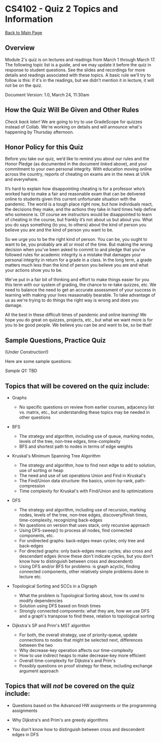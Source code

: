 CS4102 - Quiz 2 Topics and Information 
===============================

[Back to Main Page](../index.html)

<a name="introduction"></a>Overview
---------------------------------------

Module 2's quiz is on lectures and readings from March 1 through March 17.  The following topic list is a guide, and we may update it before the quiz in response to student questions.  See the slides and recordings for more details and readings associated with these topics.  A basic rule we'll try to follow is this: if it's in the readings, but we didn't mention it in lecture, it will *not* be on the quiz.

Document Version: 1.0, March 24, 11:30am


How the Quiz Will Be Given and Other Rules
----------------------------------------------

*Check back later!*  We are going to try to use GradeScope for quizzes instead of Collab. We're working on details and will announce what's happening by Thursday afternoon.


Honor Policy for this Quiz
---------------------------------
Before you take our quiz, we’d like to remind you about our rules and the Honor Pledge (as documented in the document linked above), and your commitment to your own personal integrity. With education moving online across the country, reports of cheating on exams are in the news at UVA and everywhere.

It’s hard to explain how disappointing cheating is for a professor who’s worked hard to make a fair and reasonable exam that can be delivered online to students given this current unfortunate situation with the pandemic. The world is a tough place right now, but how individuals react, the decisions they make, and the actions they take in hard times help define who someone is. Of course we instructors would be disappointed to learn of cheating in the course, but frankly it’s not about us but about you. What you do says something (to you, to others) about the kind of person you believe you are and the kind of person you want to be.

So we urge you to be the right kind of person. You can be, you ought to want to be, you probably are all or most of the time. But making the wrong decision when you’ve been asked to commit to and pledge that you’ve followed rules for academic integrity is a mistake that damages your personal integrity in return for a grade in a class. In the long term, a grade matters much less than the kind of person you believe you are and what your actions show you to be.

We've put in a fair bit of thinking and effort to make things easier for you this term with our system of grading, the chance to re-take quizzes, etc. We need to balance the need to get an accurate assessment of your success in learning with making your lives reasaonably bearable. To take advantage of us as we're trying to do things the right way is wrong and does you damage.

All the best in these difficult times of pandemic and online learning!  We hope you do great on quizzes, projects, etc., but what we want more is for you to be good people. We believe you can be and want to be, so be that!


Sample Questions, Practice Quiz
-------------------------------------------------
(Under Construction!)

Here are some sample questions:

*Sample Q1:* TBD

Topics that will be covered on the quiz include:
-------------------------------------------------


- Graphs
    - No specific questions on review from earlier courses, adjacency list vs. matrix, etc., but understanding these topics may be needed in other questions
    
- BFS
    - The strategy and algorithm, including use of queue, marking nodes, levels of the tree, non-tree edges, time-complexity
    - BFS and shortest path to nodes in terms of edge weights
    
- Kruskal's Minimum Spanning Tree Algorithm
    - The strategy and algorithm, how to find next edge to add to solution, use of sorting or heap
    - The need and use of set operations Union and Find in Kruskal's
    - The Find/Union data structure: the basics, union-by-rank, path-compression
    - Time complexity for Kruskal's with Find/Union and its optimizations
    
- DFS
    - The strategy and algorithm, including use of recursion, marking nodes, levels of the tree, non-tree edges, discovery/finish times, time-complexity, recognizing back-edges
    - No questions on version that uses stack, only recursive approach
    - Using DFS-sweep() to process all nodes, find connected components, etc.
    - For undirected graphs:  back-edges mean cycles; only tree and back-edges
    - For directed graphs: only back-edges mean cycles; also cross and descendant edges (know these don't indicate cycles, but you don't know how to distinguish between cross and descendent)
    - Using DFS and/or BFS for problems: is graph acyclic, finding connected components, other relatively simple problems done in lecture etc.
    
- Topological Sorting and SCCs in a Digraph
    - What the problem is Topological Sorting about, how its used to modify dependencies
    - Solution using DFS based on finish times
    - Strongly connected components: what they are, how we use DFS and a graph's transpose to find these, relation to topological sorting
    
- Dijkstra's SP and Prim's MST algorithm
    - For both, the overall strategy, use of priority-queue, update connections to nodes that might be selected next, differences between the two
    - Why decrease-key operation affects our time-complexity
    - How to use indirect heaps to make decrease-key more efficient
    - Overall time-complexity for Dijkstra's and Prim's
    - Possibly questions on proof strategy for these, including exchange argument approach    
    

Topics that will *not* be covered on the quiz include:
-------------------------------------------------
- Questions based on the Advanced HW assignments or the programming assignments

- Why Dijkstra's and Prim's are greedy algorithms
- You don't know how to distinguish between cross and descendent edges in DFS

